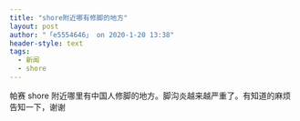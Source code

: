 ```yaml
---
title: "shore附近哪有修脚的地方"
layout: post
author: "「e5554646」 on 2020-1-20 13:38"
header-style: text
tags:
  - 新闻
  - shore
---
```


<head></head>
<body>
  帕赛 shore 附近哪里有中国人修脚的地方。脚沟炎越来越严重了。有知道的麻烦告知一下，谢谢
 <br>
</body>


